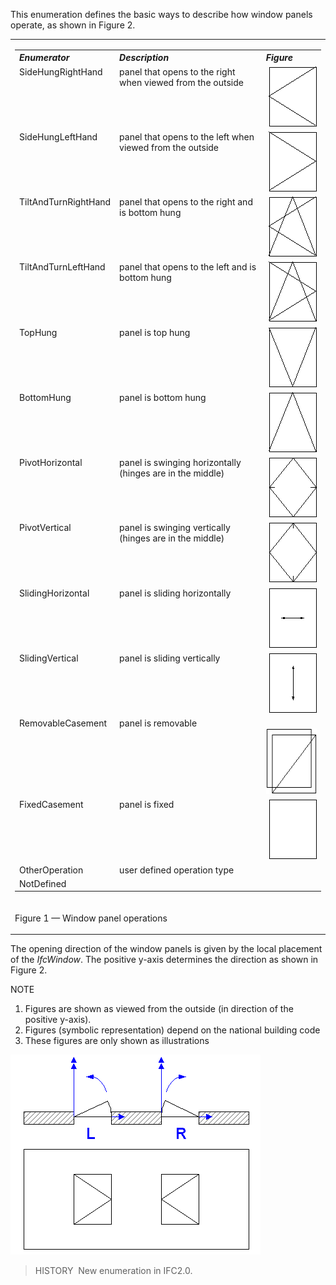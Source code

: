 This enumeration defines the basic ways to describe how window panels operate, as shown in Figure 2.

<table><tr><td>
 <table class="gridtable"> 
  <tr valign="top"> 
   <th width="30%" valign="top" align="left"><i>Enumerator</i></th> 
   <th width="50%" valign="top" align="left"><i>Description</i></th>
   <th width="20%" valign="top" align="left"><i>Figure</i></th> 
  </tr> 
		<tr valign="top"> 
		  <td width="30%" valign="top" align="left">SideHungRightHand</td> 
		  <td width="50%" valign="top" align="left">panel that opens to the right
			 when viewed from the outside</td> 
		  <td width="20%" valign="top" align="left">&nbsp;<img src="../../../../../../figures/ifcwindowpaneloperationenum-fig01.gif" alt="right hand" width="77" height="96" border="0"></td> 
		</tr> 
		<tr valign="top"> 
		  <td width="30%" valign="top" align="left">SideHungLeftHand</td> 
		  <td width="50%" valign="top" align="left">panel that opens to the left
			 when viewed from the outside</td> 
		  <td width="20%" valign="top" align="left">&nbsp;<img src="../../../../../../figures/ifcwindowpaneloperationenum-fig02.gif" alt="left hand" width="77" height="96" border="0"></td> 
		</tr> 
		<tr valign="top"> 
		  <td width="30%" valign="top" align="left">TiltAndTurnRightHand</td> 
		  <td width="50%" valign="top" align="left">panel that opens to the right
			 and is bottom hung</td> 
		  <td width="20%" valign="top" align="left">&nbsp;<img src="../../../../../../figures/ifcwindowpaneloperationenum-fig03.gif" alt="right hand tilt and turn" width="77" height="96" border="0"></td> 
		</tr> 
		<tr valign="top"> 
		  <td width="30%" valign="top" align="left">TiltAndTurnLeftHand</td> 
		  <td width="50%" valign="top" align="left">panel that opens to the left
			 and is bottom hung</td> 
		  <td width="20%" valign="top" align="left">&nbsp;<img src="../../../../../../figures/ifcwindowpaneloperationenum-fig04.gif" alt="left turn and tilt" width="77" height="96" border="0"></td> 
		</tr> 
		<tr valign="top"> 
		  <td width="30%" valign="top" align="left">TopHung</td> 
		  <td width="50%" valign="top" align="left">panel is top hung</td> 
		  <td width="20%" valign="top" align="left">&nbsp;<img src="../../../../../../figures/ifcwindowpaneloperationenum-fig05.gif" alt="top hung" width="77" height="96" border="0"></td> 
		</tr> 
		<tr valign="top"> 
		  <td width="30%" valign="top" align="left">BottomHung</td> 
		  <td width="50%" valign="top" align="left">panel is bottom hung</td> 
		  <td width="20%" valign="top" align="left">&nbsp;<img src="../../../../../../figures/ifcwindowpaneloperationenum-fig06.gif" alt="bottom hung" width="77" height="96" border="0"></td> 
		</tr> 
		<tr valign="top"> 
		  <td width="30%" valign="top" align="left">PivotHorizontal</td> 
		  <td width="50%" valign="top" align="left">panel is swinging
			 horizontally (hinges are in the middle)</td> 
		  <td width="20%" valign="top" align="left">&nbsp;<img src="../../../../../../figures/ifcwindowpaneloperationenum-fig07.gif" alt="swinging hori" width="77" height="96" border="0"></td> 
		</tr> 
		<tr valign="top"> 
		  <td width="30%" valign="top" align="left">PivotVertical</td> 
		  <td width="50%" valign="top" align="left">panel is swinging vertically
			 (hinges are in the middle)</td> 
		  <td width="20%" valign="top" align="left">&nbsp;<img src="../../../../../../figures/ifcwindowpaneloperationenum-fig08.gif" alt="swinging verti" width="77" height="96" border="0"></td> 
		</tr> 
		<tr valign="top"> 
		  <td width="30%" valign="top" align="left">SlidingHorizontal</td> 
		  <td width="50%" valign="top" align="left">panel is sliding horizontally
			 </td> 
		  <td width="20%" valign="top" align="left">&nbsp;<img src="../../../../../../figures/ifcwindowpaneloperationenum-fig09.gif" alt="sliding hori" width="77" height="96" border="0"></td> 
		</tr> 
		<tr valign="top"> 
		  <td width="30%" valign="top" align="left">SlidingVertical</td> 
		  <td width="50%" valign="top" align="left">panel is sliding
			 vertically</td> 
		  <td width="20%" valign="top" align="left">&nbsp;<img src="../../../../../../figures/ifcwindowpaneloperationenum-fig10.gif" alt="sliding verti" width="77" height="96" border="0"></td> 
		</tr> 
		<tr valign="top"> 
		  <td width="30%" valign="top" align="left">RemovableCasement</td> 
		  <td width="50%" valign="top" align="left">panel is removable</td> 
		  <td width="20%" valign="top" align="left">&nbsp;<img src="../../../../../../figures/ifcwindowpaneloperationenum-fig11.gif" alt="removable" width="86" height="105" border="0"></td> 
		</tr> 
		<tr valign="top"> 
		  <td width="30%" valign="top" align="left">FixedCasement</td> 
		  <td width="50%" valign="top" align="left">panel is fixed</td> 
		  <td width="20%" valign="top" align="left">&nbsp;<img src="../../../../../../figures/ifcwindowpaneloperationenum-fig12.gif" alt="fixed" width="77" height="96" border="0"></td> 
		</tr> 
		<tr valign="top"> 
		  <td width="30%" valign="top" align="left">OtherOperation</td> 
		  <td width="50%" valign="top" align="left">user defined operation type</td> 
		  <td width="20%" valign="top" align="left">&nbsp;</td> 
		</tr> 
		<tr valign="top"> 
		  <td width="30%" valign="top" align="left">NotDefined</td> 
		  <td width="50%" valign="top" align="left">&nbsp;</td> 
		  <td width="20%" valign="top" align="left">&nbsp;</td> 
		</tr> 
	 </table> 
</td></tr><tr>
</tr><tr><td><p class="figure">Figure 1 &mdash; Window panel operations</p></td></tr>
</table>

The opening direction of the window panels is given by the local placement of the _IfcWindow_. The positive y-axis determines the direction as shown in Figure 2.

NOTE

1. Figures are shown as viewed from the outside (in direction of the positive y-axis).
2. Figures (symbolic representation) depend on the national building code
3. These figures are only shown as illustrations

!["opening direction"](../../../../../../figures/ifcwindowpaneloperationenum-fig13.gif "Figure 2 &mdash; Window panel directions")

> HISTORY&nbsp; New enumeration in IFC2.0.